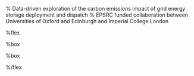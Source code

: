% Data-driven exploration of the carbon emissions impact of grid energy storage deployment and dispatch
% EPSRC funded collaboration between Universities of Oxford and Edinburgh and Imperial College London


%flex

[](Research)%box

[](People)%box

%/flex
